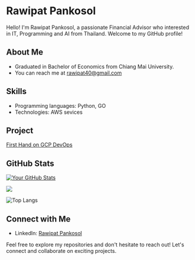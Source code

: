 # Rawipat Pankosol

Hello! I'm Rawipat Pankosol, a passionate Financial Advisor who interested in IT, Programming and AI from Thailand. Welcome to my GitHub profile!

## About Me

-  Graduated in Bachelor of Economics from Chiang Mai University.
-  You can reach me at rawipat40@gmail.com
  
## Skills

-  Programming languages: Python, GO
-  Technologies: AWS sevices

## Project

[First Hand on GCP DevOps](https://youtu.be/qxwrZuKuqVQ?si=mJUZlfEPDA9P_-8p)

## GitHub Stats

[![Your GitHub Stats](https://github-readme-stats.vercel.app/api?username=Rawipat40&show_icons=true&theme=radical)](https://github.com/Rawipat40)

![](https://komarev.com/ghpvc/?username=Rawipat40&color=blueviolet)

![Top Langs](https://github-readme-stats.vercel.app/api/top-langs/?username=Rawipat40&layout=compact)

## Connect with Me

- LinkedIn: [Rawipat Pankosol](https://www.linkedin.com/in/rawipat-pankosol)

Feel free to explore my repositories and don't hesitate to reach out! Let's connect and collaborate on exciting projects. 
